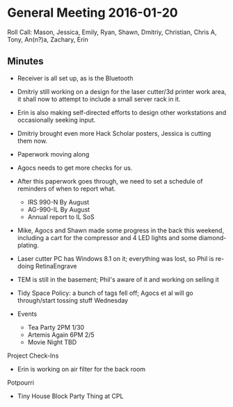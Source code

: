 General Meeting 2016-01-20
==========================

Roll Call: Mason, Jessica, Emily, Ryan, Shawn, Dmitriy, Christian, Chris A, Tony, An(n?)a, Zachary, Erin

Minutes
-------

- Receiver is all set up, as is the Bluetooth
- Dmitriy still working on a design for the laser cutter/3d printer work area, it shall now to attempt to include a small server rack in it.
- Erin is also making self-directed efforts to design other workstations and occasionally seeking input.
- Dmitriy brought even more Hack Scholar posters, Jessica is cutting them now.
- Paperwork moving along
- Agocs needs to get more checks for us.
- After this paperwork goes through, we need to set a schedule of reminders of when to report what.
  - IRS 990-N By August
  - AG-990-IL By August
  - Annual report to IL SoS
- Mike, Agocs and Shawn made some progress in the back this weekend, including a cart for the compressor and 4 LED lights and some diamond-plating.
- Laser cutter PC has Windows 8.1 on it; everything was lost, so Phil is re-doing RetinaEngrave
- TEM is still in the basement; Phil's aware of it and working on selling it
- Tidy Space Policy: a bunch of tags fell off; Agocs et al will go through/start tossing stuff Wednesday

- Events
  - Tea Party 2PM 1/30
  - Artemis Again 6PM 2/5
  - Movie Night TBD

Project Check-Ins
- Erin is working on air filter for the back room

Potpourri
- Tiny House Block Party Thing at CPL

